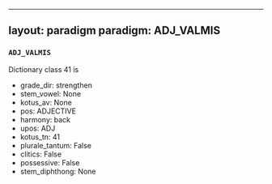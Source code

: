 
---
layout: paradigm
paradigm: ADJ_VALMIS
---
### ` ADJ_VALMIS `

Dictionary class 41 is
* grade_dir: strengthen
* stem_vowel: None
* kotus_av: None
* pos: ADJECTIVE
* harmony: back
* upos: ADJ
* kotus_tn: 41
* plurale_tantum: False
* clitics: False
* possessive: False
* stem_diphthong: None
